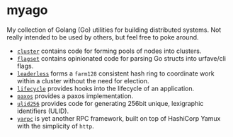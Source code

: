# myago

My collection of Golang (Go) utilities for building distributed systems. Not really intended to be used by others, but feel free to poke around.

- [`cluster`][] contains code for forming pools of nodes into clusters.
- [`flagset`][] contains opinionated code for parsing Go structs into urfave/cli flags.
- [`leaderless`][] forms a `farm128` consistent hash ring to coordinate work within a cluster without the need for election.
- [`lifecycle`][] provides hooks into the lifecycle of an application.
- [`paxos`][] provides a paxos implementation.
- [`ulid256`][] provides code for generating 256bit unique, lexigraphic identifiers (ULID).
- [`yarpc`][] is yet another RPC framework, built on top of HashiCorp Yamux with the simplicity of `http`.

[`cluster`]: cluster
[`flagset`]: flagset
[`leaderless`]: leaderless
[`lifecycle`]: lifecycle
[`paxos`]: paxos
[`ulid256`]: ulid256
[`yarpc`]: yarpc
